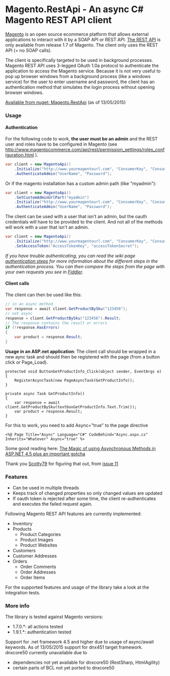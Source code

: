 # Magento.RestApi - An async C# Magento REST API client

[Magento](http://www.magentocommerce.com/) is an open source ecommerce platform that allows external applications to interact with it by a SOAP API or REST API. [The REST API](http://www.magentocommerce.com/api/rest/introduction.html) is only available from release 1.7 of Magento. The client only uses the REST API (= no SOAP calls).

The client is specifically targeted to be used in background processes. Magento REST API uses 3-legged OAuth 1.0a protocol to authenticate the application to access the Magento service. Because it is not very useful to pop up browser windows from a background process (like a windows service) for the user to enter username and password, the client has an authentication method that simulates the login process without opening browser windows.

[Available from nuget: Magento.RestApi](https://www.nuget.org/packages/Magento.RestApi/1.0.0) (as of 13/05/2015)

### Usage
#### Authentication

For the following code to work, **the user must be an admin** and the REST user and roles have to be configured in Magento (see http://www.magentocommerce.com/api/rest/permission_settings/roles_configuration.html ). 

```csharp
var client = new MagentoApi()
    .Initialize("http://www.yourmagentourl.com", "ConsumerKey", "ConsumerSecret")
    .AuthenticateAdmin("UserName", "Password");
```

Or if the magento installation has a custom admin path (like "myadmin"):

```csharp
var client = new MagentoApi()
    .SetCustomAdminUrlPart("myadmin")
    .Initialize("http://www.yourmagentourl.com", "ConsumerKey", "ConsumerSecret")
    .AuthenticateAdmin("UserName", "Password");
```

The client can be used with a user that isn't an admin, but the oauth credentials will have to be provided to the client. And not all of the methods will work with a user that isn't an admin.

```csharp
var client = new MagentoApi()
    .Initialize("http://www.yourmagentourl.com", "ConsumerKey", "ConsumerSecret")
    .SetAccessToken("AccessTokenKey", "accessTokenSecret");
```

*If you have trouble authenticating, you can read the wiki page [authentication steps](https://github.com/nickvane/Magento-RestApi/wiki/Authentication-steps) for more information about the different steps in the authentication process. You can then compare the steps from the page with your own requests you see in [Fiddler](http://fiddler2.com).*

#### Client calls

The client can then be used like this:

```csharp
// in an async method
var response = await client.GetProductBySku("123456");
// not async
response = client.GetProductBySku("123456").Result;
// The response contains the result or errors
if (!response.HasErrors)
{
    var product = response.Result;
}
```

**Usage in an ASP.net application**: 
The client call should be wrapped in a new aync task and should then be registered with the page (from a button click or Page_Load).

```
protected void ButtonGetProductInfo_Click(object sender, EventArgs e)
{
    RegisterAsyncTask(new PageAsyncTask(GetProductInfo));
}

private async Task GetProductInfo()
{
    var response = await client.GetProductBySku(textboxGetProductInfo.Text.Trim());
    var product = response.Result;
}
```

For this to work, you need to add Async="true" to the page directive

```
<%@ Page Title="Async" Language="C#" CodeBehind="Async.aspx.cs" Inherits="Whatever" Async="true" %>
```

Some good reading here:
[The Magic of using Asynchronous Methods in ASP.NET 4.5 plus an important gotcha](http://www.hanselman.com/blog/TheMagicOfUsingAsynchronousMethodsInASPNET45PlusAnImportantGotcha.aspx)

Thank you [Scotty79](https://github.com/Scotty79) for figuring that out, from [issue 11](https://github.com/nickvane/Magento-RestApi/issues/11)

### Features

* Can be used in multiple threads
* Keeps track of changed properties so only changed values are updated
* If oauth token is rejected after some time, the client re-authenticates and executes the failed request again.

Following Magento REST API features are currently implemented:

* Inventory
* Products
	* Product Categories
	* Product Images
	* Product Websites
* Customers
* Customer Addresses 
* Orders
	* Order Comments
	* Order Addresses
	* Order Items

For the supported features and usage of the library take a look at the integration tests.


### More info

The library is tested against Magento versions:

* 1.7.0.*: all actions tested
* 1.9.1.*: authentication tested

Support for .net framework 4.5 and higher due to usage of async/await keywords.
As of 13/05/2015 support for dnx451 target framework. dnxcore50 currently unavailable due to 

* dependencies not yet available for dnxcore50 (RestSharp, HtmlAgility)
* certain parts of BCL not yet ported to dnxcore50
